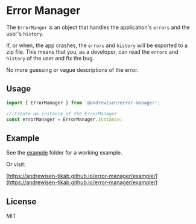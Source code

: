 # Error Manager

The `ErrorManger` is an object that handles the application's `errors` and the user's `history`.

If, or when, the app crashes, the `errors` and `history` will be exported to a zip file.
This means that you, as a developer, can read the `errors` and `history` of the user and fix the bug.

No more guessing or vague descriptions of the error.

## Usage

```ts
import { ErrorManager } from '@andrewisen/error-manager';

// Create an instance of the ErrorManager
const errorManager = ErrorManager.Instance;
```

## Example

See the [example](./example) folder for a working example.

Or visit:

[https://andrewisen-tikab.github.io/error-manager/example/](https://andrewisen-tikab.github.io/error-manager/example/)

## License

MIT
